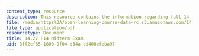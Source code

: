 ```yaml
---
content_type: resource
description: This resource contains the information regarding fall 14 midterm exam.
file: /media/https%3A/open-learning-course-data-rc.s3.amazonaws.com/14-27-economics-and-e-commerce-fall-2014/3ff2cf6518089f04d34aed408efeba97_MIT14_27F14_Midterm_2014.pdf
file_type: application/pdf
resourcetype: Document
title: 14.27 F14 Midterm Exam
uid: 3ff2cf65-1808-9f04-d34a-ed408efeba97
---
```

